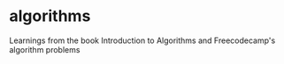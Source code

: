 # algorithms

Learnings from the book Introduction to Algorithms and Freecodecamp's algorithm problems
